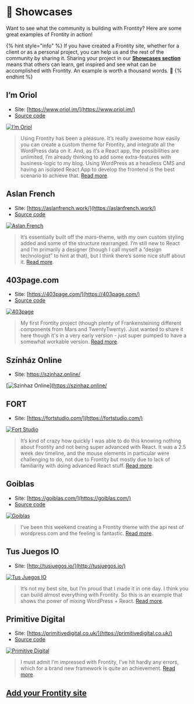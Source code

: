 # 🎤 Showcases

Want to see what the community is building with Frontity? Here are some great examples of Frontity in action!

{% hint style="info" %}
If you have created a Frontity site, whether for a client or as a personal project, you can help us and the rest of the community by sharing it. Sharing your project in our [**Showcases section**](https://community.frontity.org/c/showcases/19) means that others can learn, get inspired and see what can be accomplished with Frontity. An example is worth a thousand words. 🙂
{% endhint %}

## I’m Oriol

* Site: [https://www.oriol.im/](https://www.oriol.im/)
* [Source code](https://github.com/oegea/oriol-im)

[![I&#x2019;m Oriol](.gitbook/assets/oriol-showcase.png)](https://www.oriol.im/)

> Using Frontity has been a pleasure. It’s really awesome how easily you can create a custom theme for Frontity, and integrate all the WordPress data on it. And, as it’s a React app, the possibilities are unlimited, I’m already thinking to add some extra-features with business-logic to my blog. Using WordPress as a headless CMS and having an isolated React App to develop the frontend is the best scenario to achieve that. [Read more](https://community.frontity.org/t/just-migrated-my-personal-blog-to-frontity/1778).

## Aslan French

* Site: [https://aslanfrench.work/](https://aslanfrench.work/)
* [Source code](https://github.com/jcklpe/desert-jackalope)

[![Aslan French](.gitbook/assets/aslanfrench-showcase.png)](https://aslanfrench.work/)

> It’s essentially built off the mars-theme, with my own custom styling added and some of the structure rearranged. I’m still new to React and I’m primarily a designer \(though I call myself a “design technologist” to hint at that\), but I think there’s some nice stuff about it. [Read more](https://community.frontity.org/t/frontity-blog-portfolio-theme-desert-jackalope/1504).

## 403page.com

* Site: [https://403page.com/](https://403page.com/)
* [Source code](https://github.com/403pagelabs/403page_live/tree/master/packages/fourothree)

[![403page](.gitbook/assets/403page-showcase.png)](https://403page.com/)

> My first Frontity project \(though plenty of Frankensteining different components from Mars and TwentyTwenty\). Just wanted to share it here though it's in a very early version - just super pumped to have a somewhat workable version. [Read more](https://community.frontity.org/t/first-frontity-jobby/1102).

## Színház Online

* Site: https://szinhaz.online/

[![Szinhaz Online](../.gitbook/assets/showcases/szinhazonline-showcase.png)](https://szinhaz.online/

## FORT

* Site: [https://fortstudio.com/](https://fortstudio.com/)

[![Fort Studio](.gitbook/assets/fortstudio_showcase.png)](https://fortstudio.com/)

> It’s kind of crazy how quickly I was able to do this knowing nothing about Frontity and not being super advanced with React. It was a 2.5 week dev timeline, and the mouse elements in particular were challenging to do, not due to Frontity but mostly due to lack of familiarity with doing advanced React stuff. [Read more](https://community.frontity.org/t/i-redid-my-companys-website-in-frontity-here-it-is/1037).

## Goiblas

* Site: [https://goiblas.com/](https://goiblas.com/)
* [Source code](https://github.com/goiblas/personal-blog)

[![Goiblas](.gitbook/assets/goiblas-showcase.png)](https://goiblas.com/)

> I’ve been this weekend creating a Frontity theme with the api rest of wordpress.com and the feeling is fantastic. [Read more](https://community.frontity.org/t/personal-blog/360).

## Tus Juegos IO

* Site: [http://tusjuegos.io/](http://tusjuegos.io/)

[![Tus Juegos IO](.gitbook/assets/tusjuegosio-showcase.png)](http://tusjuegos.io/)

> It’s not my best site, but I’m proud that I made it in one day. I think you can build almost everything with Frontity. So this is an example that shows the power of mixing WordPress + React. [Read more](https://community.frontity.org/t/frontity-is-more-than-just-blogs/1165).

## Primitive Digital

* Site: [https://primitivedigital.co.uk/](https://primitivedigital.co.uk/)
* [Source code](https://github.com/primitiveshaun/primitiveone)

[![Primitive Digital](.gitbook/assets/primitivedigital-showcase.png)](https://primitivedigital.co.uk/)

> I must admit I’m impressed with Frontity, I’ve hit hardly any errors, which for a brand new framework is quite an achievement. [Read more](https://community.frontity.org/t/some-frontity-based-monkey-business/655).

## [Add your Frontity site](https://community.frontity.org/c/showcases/19)
